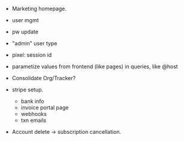 * Marketing homepage.

* user mgmt
 * pw update

* "admin" user type

* pixel: session id

* parametize values from frontend (like pages) in queries, like @host
* Consolidate Org/Tracker?

* stripe setup.
  * bank info
  * invoice portal page
  * webhooks
  * txn emails

* Account delete -> subscription cancellation.
